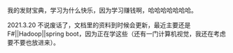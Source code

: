 我的发财宝典，学习为什么快乐，因为学习赚钱啊，哈哈哈哈哈哈哈。

2021.3.20
不说废话了，文档里的资料到时候会更新，最近主要还是F#||Hadoop||spring boot，因为正在学这些（还有一门计算机视觉，我还在考虑要不要也放进来）。
